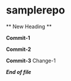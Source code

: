 # samplerepo

** New Heading **

**Commit-1**

**Commit-2**

**Commit-3**
Change-1

*****End of file*****
